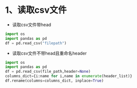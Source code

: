 # 1、读取csv文件

- 读取csv文件带head
```Python
import os
import pandas as pd
df = pd.read_csv("filepath")
```

- 读取csv文件不带head且重命名header
```Python
import os
import pandas as pd
df = pd.read_csv(file_path,header=None)
columns_dict={i:name for i,name in enumerate(header_list)}
df.rename(columns=columns_dict, inplace=True)
```
